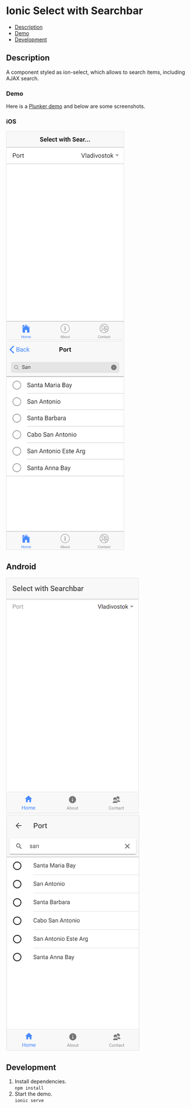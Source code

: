 # Ionic Select with Searchbar
* [Description](#description)
* [Demo](#demo)
* [Development](#development)

## Description
A component styled as ion-select, which allows to search items, including AJAX search.

### Demo
Here is a [Plunker demo](http://plnkr.co/edit/YzCBKS?p=preview) and below are some screenshots.

### iOS
![iOS Demo 1](demo/ios-1.png)
![iOS Demo 2](demo/ios-2.png)

## Android
![Android Demo 1](demo/android-1.png)
![Android Demo 2](demo/android-2.png)

## Development
1. Install dependencies.  
`npm install`  
2. Start the demo.  
`ionic serve`  
